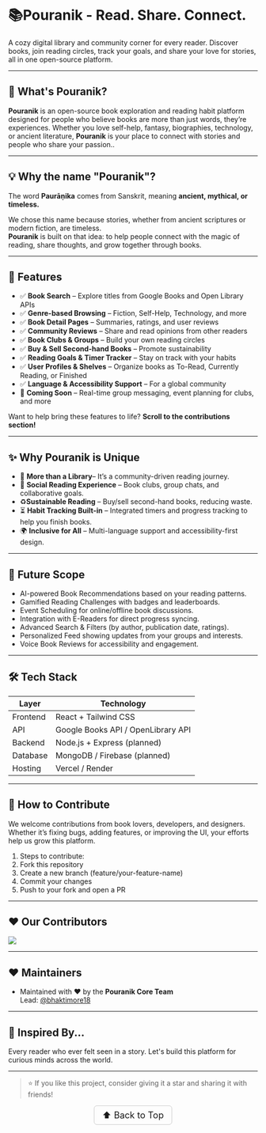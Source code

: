 # 📚Pouranik - Read. Share. Connect.

A cozy digital library and community corner for every reader.
Discover books, join reading circles, track your goals, and share your love for stories, all in one open-source platform.

---

## 🌟 What's Pouranik?

**Pouranik** is an open-source book exploration and reading habit platform designed for people who believe books are more than just words, they’re experiences.
Whether you love self-help, fantasy, biographies, technology, or ancient literature, **Pouranik** is your place to connect with stories and people who share your passion..

---

## 💡 Why the name **"Pouranik"**?

The word **Paurāṇika** comes from Sanskrit, meaning **ancient, mythical, or timeless.**

We chose this name because stories, whether from ancient scriptures or modern fiction, are timeless.  
**Pouranik** is built on that idea: to help people connect with the magic of reading, share thoughts, and grow together through books.

---

## 🚀 Features

- ✅ **Book Search** – Explore titles from Google Books and Open Library APIs
- ✅ **Genre-based Browsing** – Fiction, Self-Help, Technology, and more
- ✅ **Book Detail Pages** – Summaries, ratings, and user reviews
- ✅ **Community Reviews** – Share and read opinions from other readers
- ✅ **Book Clubs & Groups** – Build your own reading circles
- ✅ **Buy & Sell Second-hand Books** – Promote sustainability
- ✅ **Reading Goals & Timer Tracker** – Stay on track with your habits
- ✅ **User Profiles & Shelves** – Organize books as To-Read, Currently Reading, or Finished
- ✅ **Language & Accessibility Support** – For a global community
- 🚧 **Coming Soon** – Real-time group messaging, event planning for clubs, and more

Want to help bring these features to life? **Scroll to the contributions section!**

---

## ✨ Why Pouranik is Unique
- 📖 **More than a Library**– It’s a community-driven reading journey.
- 🤝 **Social Reading Experience** – Book clubs, group chats, and collaborative goals.
- ♻️**Sustainable Reading** – Buy/sell second-hand books, reducing waste.
- ⏳ **Habit Tracking Built-in** – Integrated timers and progress tracking to help you finish books.
- 🌍 **Inclusive for All** – Multi-language support and accessibility-first design.

---

## 🔮 Future Scope
* AI-powered Book Recommendations based on your reading patterns.
* Gamified Reading Challenges with badges and leaderboards.
* Event Scheduling for online/offline book discussions.
* Integration with E-Readers for direct progress syncing.
* Advanced Search & Filters (by author, publication date, ratings).
* Personalized Feed showing updates from your groups and interests.
* Voice Book Reviews for accessibility and engagement.

---

## 🛠 Tech Stack

| Layer    | Technology                         |
| -------- | ---------------------------------- |
| Frontend | React + Tailwind CSS               |
| API      | Google Books API / OpenLibrary API |
| Backend  | Node.js + Express (planned)        |
| Database | MongoDB / Firebase (planned)       |
| Hosting  | Vercel / Render                    |

---

## 🤝 How to Contribute
We welcome contributions from book lovers, developers, and designers.
Whether it’s fixing bugs, adding features, or improving the UI, your efforts help us grow this platform.
1. Steps to contribute:
2. Fork this repository
3. Create a new branch (feature/your-feature-name)
4. Commit your changes
5. Push to your fork and open a PR

---

## ❤️ Our Contributors
<a href="https://github.com/bhaktimore18/pouranik/graphs/contributors">
  <img src="https://contrib.rocks/image?repo=bhaktimore18/Pouranik" />
</a>

---

## ❤️ Maintainers

- Maintained with ❤️ by the **Pouranik Core Team**  
  Lead: [@bhaktimore18](https://github.com/BhaktiMore18)

---

## 📌 Inspired By...

Every reader who ever felt seen in a story. Let's build this platform for curious minds across the world.

---

> ⭐ If you like this project, consider giving it a star and sharing it with friends!

<p align="center">
  <a href="#top" style="font-size: 18px; padding: 8px 16px; display: inline-block; border: 1px solid #ccc; border-radius: 6px; text-decoration: none;">
    ⬆️ Back to Top
  </a>
</p>

